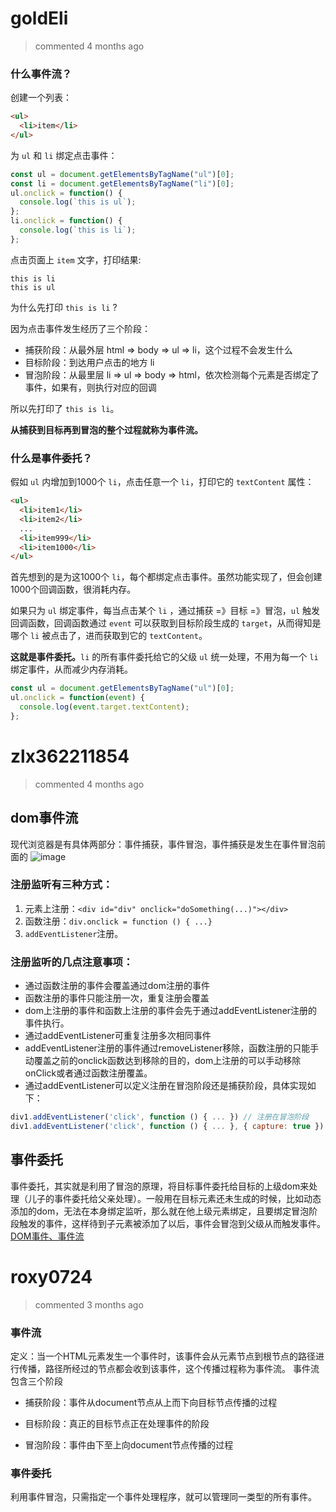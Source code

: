 
# goldEli 
 > commented 4 months ago 

### 什么事件流？

创建一个列表：


```html
<ul>
  <li>item</li>
</ul>

```
为 `ul` 和 `li` 绑定点击事件：


```js
const ul = document.getElementsByTagName("ul")[0];
const li = document.getElementsByTagName("li")[0];
ul.onclick = function() {
  console.log(`this is ul`);
};
li.onclick = function() {
  console.log(`this is li`);
};

```
点击页面上 `item` 文字，打印结果:


```
this is li
this is ul

```
为什么先打印 `this is li` ?

因为点击事件发生经历了三个阶段：
* 捕获阶段：从最外层 html => body => ul => li，这个过程不会发生什么
* 目标阶段：到达用户点击的地方 li
* 冒泡阶段：从最里层 li => ul => body => html，依次检测每个元素是否绑定了事件，如果有，则执行对应的回调

所以先打印了 `this is li`。

**从捕获到目标再到冒泡的整个过程就称为事件流。**

### 什么是事件委托？

假如 `ul` 内增加到1000个 `li`，点击任意一个 `li`，打印它的 `textContent` 属性：


```html
<ul>
  <li>item1</li>
  <li>item2</li>
  ...
  <li>item999</li>
  <li>item1000</li>
</ul>

```

首先想到的是为这1000个 `li`，每个都绑定点击事件。虽然功能实现了，但会创建1000个回调函数，很消耗内存。

如果只为 `ul` 绑定事件，每当点击某个 `li` ，通过捕获 =》目标 =》冒泡，`ul` 触发回调函数，回调函数通过 `event` 可以获取到目标阶段生成的 `target`，从而得知是哪个 `li` 被点击了，进而获取到它的 `textContent`。

**这就是事件委托。**`li` 的所有事件委托给它的父级 `ul` 统一处理，不用为每一个 `li` 绑定事件，从而减少内存消耗。


```js
const ul = document.getElementsByTagName("ul")[0];
ul.onclick = function(event) {
  console.log(event.target.textContent);
};

```


# zlx362211854 
 > commented 4 months ago 

## dom事件流
现代浏览器是有具体两部分：事件捕获，事件冒泡，事件捕获是发生在事件冒泡前面的
![image](https://user-images.githubusercontent.com/22437181/63490037-4d4e2580-c4e6-11e9-9cf7-3c45eb8f1ffc.png)
### 注册监听有三种方式：
1. 元素上注册：`<div id="div" onclick="doSomething(...)"></div>`
2.  函数注册：`div.onclick = function () { ...}`
3.  `addEventListener`注册。
### 注册监听的几点注意事项：
* 通过函数注册的事件会覆盖通过dom注册的事件
* 函数注册的事件只能注册一次，重复注册会覆盖
* dom上注册的事件和函数上注册的事件会先于通过addEventListener注册的事件执行。
* 通过addEventListener可重复注册多次相同事件
* addEventListener注册的事件通过removeListener移除，函数注册的只能手动覆盖之前的onclick函数达到移除的目的，dom上注册的可以手动移除onClick或者通过函数注册覆盖。
* 通过addEventListener可以定义注册在冒泡阶段还是捕获阶段，具体实现如下：

```javascript
div1.addEventListener('click', function () { ... }) // 注册在冒泡阶段
div1.addEventListener('click', function () { ... }, { capture: true }) // 注册在捕获阶段

```
## 事件委托
事件委托，其实就是利用了冒泡的原理，将目标事件委托给目标的上级dom来处理（儿子的事件委托给父亲处理）。一般用在目标元素还未生成的时候，比如动态添加的dom，无法在本身绑定监听，那么就在他上级元素绑定，且要绑定冒泡阶段触发的事件，这样待到子元素被添加了以后，事件会冒泡到父级从而触发事件。
[DOM事件、事件流](https://juejin.im/post/5c31cc6f518825261f73421d)
# roxy0724 
 > commented 3 months ago 

### 事件流
定义：当一个HTML元素发生一个事件时，该事件会从元素节点到根节点的路径进行传播，路径所经过的节点都会收到该事件，这个传播过程称为事件流。
事件流包含三个阶段

- 捕获阶段：事件从document节点从上而下向目标节点传播的过程

- 目标阶段：真正的目标节点正在处理事件的阶段

- 冒泡阶段：事件由下至上向document节点传播的过程

### 事件委托
利用事件冒泡，只需指定一个事件处理程序，就可以管理同一类型的所有事件。